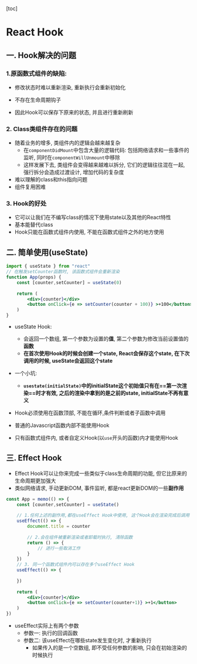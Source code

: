 [toc]

# React Hook

## 一. Hook解决的问题

### 1.原函数式组件的缺陷:

- 修改状态时难以重新渲染, 重新执行会重新初始化
- 不存在生命周期钩子



- 因此Hook可以保存下原来的状态, 并且进行重新刷新



### 2. Class类组件存在的问题

- 随着业务的增多, 类组件内的逻辑会越来越复杂
  - 在`componentDidMount`中包含大量的逻辑代码: 包括网络请求和一些事件的监听, 同时在`componentWillUnmount`中移除
  - 这样发展下去, 类组件会变得越来越难以拆分, 它们的逻辑往往混在一起, 强行拆分会造成过渡设计, 增加代码的复杂度
- 难以理解的class和this指向问题
- 组件复用困难



### 3. Hook的好处

- 它可以让我们在不编写class的情况下使用state以及其他的React特性
- 基本能替代class
- Hook只能在函数式组件内使用, 不能在函数式组件之外的地方使用



## 二. 简单使用(useState)

```jsx
import { useState } from "react"
// 在触发setCounter函数时, 该函数式组件会重新渲染
function App(props) {
    const [counter,setCounter] = useState(0)
    
    return (
    	<div>{counter}</div>
        <button onClick={e => setCounter(counter + 100)} >+100</button>
    )
}
```

- useState Hook:
  - 会返回一个数组, 第一个参数为设置的**值**, 第二个参数为修改当前设置值的**函数**
  - **在首次使用Hook的时候会创建一个state, React会保存这个state, 在下次调用的时候, useState会返回这个state**
- 一个小坑:
  - **`usestate(initialState)`中的initialState这个初始值只有在==第一次渲染==时才有效, 之后的渲染中拿到的是之前的state, initialState不再有意义**




- Hook必须使用在函数顶部, 不能在循环,条件判断或者子函数中调用
- 普通的Javascript函数内部不能使用Hook    
- 只有函数式组件内, 或者自定义Hook(以`use`开头的函数)内才能使用Hook



## 三. Effect Hook

- Effect Hook可以让你来完成一些类似于class生命周期的功能, 但它比原来的生命周期更加强大
- 类似网络请求, 手动更新DOM, 事件监听, 都是react更新DOM的一些**副作用**

```jsx
const App = memo(() => {
    const [counter,setCounter] = useState()
    
    // 1.任何上述的副作用,都在useEffect Hook中使用, 这个Hook会在渲染完成后调用
    useEffect(() => {
        document.title = counter
        
        // 2.会在组件被重新渲染或者卸载时执行, 清除函数
        return () => {
            // 进行一些取消工作
        }
    })
    // 3. 同一个函数式组件内可以存在多个useEffect Hook
    useEffect(() => {
        
    })
    
    return (
    	<div>{counter}</div>
        <button onClick={e => setCounter(counter+1)} >+1</button>
    )
})
```



- useEffect实际上有两个参数
  - 参数一: 执行的回调函数
  - 参数二: 该useEffect在哪些state发生变化时, 才重新执行
    - 如果传入的是一个空数组, 即不受任何参数的影响, 只会在初始渲染的时候执行